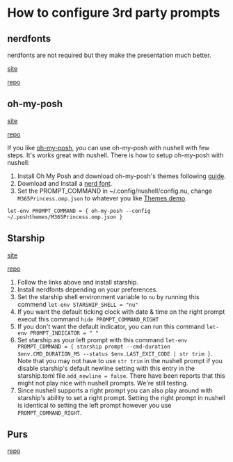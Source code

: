 # How to configure 3rd party prompts

## nerdfonts

nerdfonts are not required but they make the presentation much better.

[site](https://www.nerdfonts.com)

[repo](https://github.com/ryanoasis/nerd-fonts)

## oh-my-posh

[site](ttps://ohmyposh.dev/)

[repo](https://github.com/JanDeDobbeleer/oh-my-posh)

If you like [oh-my-posh](https://ohmyposh.dev/), you can use oh-my-posh with nushell with few steps. It's works great with nushell. There is how to setup oh-my-posh with nushell:

1. Install Oh My Posh and download oh-my-posh's themes following [guide](https://ohmyposh.dev/docs/linux#installation).
2. Download and Install a [nerd font](https://github.com/ryanoasis/nerd-fonts).
3. Set the PROMPT_COMMAND in ~/.config/nushell/config.nu, change `M365Princess.omp.json` to whatever you like [Themes demo](https://ohmyposh.dev/docs/themes).

```
let-env PROMPT_COMMAND = { oh-my-posh --config ~/.poshthemes/M365Princess.omp.json }
```

## Starship

[site](https://starship.rs/)

[repo](https://github.com/starship/starship)

1. Follow the links above and install starship.
2. Install nerdfonts depending on your preferences.
3. Set the starship shell environment variable to `nu` by running this commend `let-env STARSHIP_SHELL = "nu"`
4. If you want the default ticking clock with date & time on the right prompt execut this command `hide PROMPT_COMMAND_RIGHT`
5. If you don't want the default indicator, you can run this command `let-env PROMPT_INDICATOR = " "`
6. Set starship as your left prompt with this command `let-env PROMPT_COMMAND = { starship prompt --cmd-duration $env.CMD_DURATION_MS --status $env.LAST_EXIT_CODE | str trim }`. Note that you may not have to use `str trim` in the nushell prompt if you disable starship's default newline setting with this entry in the starship.toml file `add_newline = false`. There have been reports that this might not play nice with nushell prompts. We're still testing.
7. Since nushell supports a right prompt you can also play around with starship's ability to set a right prompt. Setting the right prompt in nushell is identical to setting the left prompt however you use `PROMPT_COMMAND_RIGHT`.

## Purs

[repo](https://github.com/xcambar/purs)
